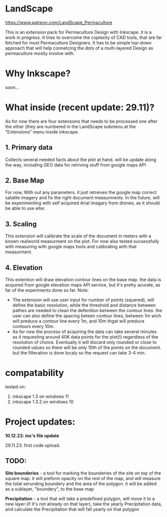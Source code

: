 # LandScape
https://www.patreon.com/LandScape_Permaculture

This is an extension pack for Permaculture Design with Inkscape. it is a work in progress. 
It tries to overcome the coplexity of CAD tools, that are far fetched for most Permaculture Designers. It has to be simple top-down approach that will help connetcing the dots of a multi-layered Design as permaculture mostly involve with.

# Why Inkscape?
soon...

# What inside (recent update: 29.11)?
As for now there are four extensions that needs to be processed one after the other (they are numbered in the LandScape submenu at the "Extensions" menu inside inkscape. 

## 1. Primary data
Collects several needed facts about the plot at hand. will be update along the way, including GEO data for retriving stuff from google maps API

## 2. Base Map
For now, With out any parameters. it just retreives the google map correct satalite imagery and fix the right document measurments. In the future, will be experimenting with self acquired Arial imagary from drones, as it should be able to use eiter. 

## 3. Scaling 
This extension will calibrate the scale of the document in meters with a known realworld measurment on the plot. For now also tested sucsessfully with measuring with google maps tools and calibrating with that measurment. 

## 4. Elevation
This extention will draw elevation contour lines on the base map. the data is acquired from google elevation maps API service, but it's pretty acurate, as far of the experiments done so far.
Note: 
* The extension will use user input for number of points (squered), will define the basic resolution, while the threshold and distance between pathes are needed to clean the defenition between the contour lines. the user can also define the spacing beteen contour lines, between 1m wich will preduce a contour line every 1m, and 10m thgat will preduce contours every 10m. 
* As for now the process of acquiring the data can take several minutes as it requesting around 40K data points for the plot(!) regardless of the resolution of choice. Eventually it will discard only rounded or close to rounded values so there will be only 10th of the points on the document. but the filteration is done localy so the request can take 3-4 min.

# compatability
tested on:
1. inkscape 1.3 on windows 11
2. inkscape 1.3.2 on windows 10

# Project updates:
**10.12.23: inx's file update** 

29.11.23: first code upload.

## TODO:
**Site bounderies** - a tool for marking the bounderies of the site on top of the square map. it will preform opacity on the rest of the map, and will measure the total serunding boundery and the area of the polygon. it will be added as a sublayer, "boundery", to the base map 

**Precipitation** - a tool that will take a predefined polygon, will move it to a new layer (if it's not already on that layer), take the yearly Precipitation data, and calculate the Precipitation that will fall yearly on that polygon 
